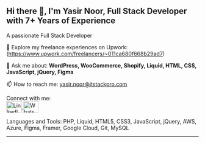 ## Hi there 👋, I'm Yasir Noor, Full Stack Developer with 7+ Years of Experience

A passionate Full Stack Developer

🔗 Explore my freelance experiences on Upwork: (https://www.upwork.com/freelancers/~011ca680f668b29ad7)

💬 Ask me about: **WordPress, WooCommerce, Shopify, Liquid, HTML, CSS, JavaScript, jQuery, Figma**

📫 How to reach me: yasir.noor@itstackpro.com

Connect with me: <br>
<a href="linkedin.com/in/yasir-noor" rel="nofollow">
    <img align="center" src="https://raw.githubusercontent.com/rahuldkjain/github-profile-readme-generator/master/src/images/icons/Social/linked-in-alt.svg" alt="LinkedIn Profile" height="30" width="40" style="max-width: 100%;">
  </a>
<a href="https://wa.me/923124751093" rel="nofollow">
    <img align="center" src="https://camo.githubusercontent.com/ada1611b8c751d06e8c2ee0c6d750c0269113c488a1a33af9bbcf2c48dfd20b9/68747470733a2f2f75706c6f61642e77696b696d656469612e6f72672f77696b6970656469612f636f6d6d6f6e732f362f36622f57686174734170702e737667" alt="WhatsApp" height="30" width="40" data-canonical-src="https://upload.wikimedia.org/wikipedia/commons/6/6b/WhatsApp.svg" style="max-width: 100%;">
  </a>

Languages and Tools: PHP, Liquid, HTML5, CSS3, JavaScript, jQuery, AWS, Azure, Figma, Framer, Google Cloud, Git, MySQL

----------------------------------------------------------------------------------------------------------------------
